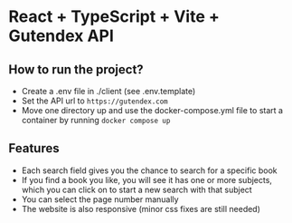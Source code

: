 # React + TypeScript + Vite + Gutendex API

## How to run the project?

- Create a .env file in ./client (see .env.template)
- Set the API url to `https://gutendex.com`
- Move one directory up and use the docker-compose.yml file to start a container by running `docker compose up`

## Features

- Each search field gives you the chance to search for a specific book
- If you find a book you like, you will see it has one or more subjects, which you can click on to start a new search with that subject
- You can select the page number manually
- The website is also responsive (minor css fixes are still needed)

